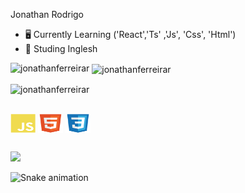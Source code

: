 Jonathan Rodrigo

- 🖥️ Currently Learning ('React','Ts' ,'Js', 'Css', 'Html')
- 🚀 Studing Inglesh 

<p><img align="left" src="https://github-readme-stats.vercel.app/api/top-langs?username=jonathanferreirar&show_icons=true&locale=en&layout=compact" alt="jonathanferreirar" /></p>

<p>&nbsp;<img align="center" src="https://github-readme-stats.vercel.app/api?username=jonathanferreirar&show_icons=true&locale=pt-br" alt="jonathanferreirar" /></p>

<p><img align="center" src="https://github-readme-streak-stats.herokuapp.com/?user=jonathanferreirar&" alt="jonathanferreirar" /></p>
  
<div style="display: inline_block"><br>
  <img align="center" alt="jhow-Js" height="30" width="40" src="https://raw.githubusercontent.com/devicons/devicon/master/icons/javascript/javascript-plain.svg">
  <img align="center" alt="jhow-HTML" height="30" width="40" src="https://raw.githubusercontent.com/devicons/devicon/master/icons/html5/html5-original.svg">
  <img align="center" alt="jhow-CSS" height="30" width="40" src="https://raw.githubusercontent.com/devicons/devicon/master/icons/css3/css3-original.svg">
 
</div>
  
  ##
  
<div>
  
  <a href="https://www.linkedin.com/in/jonathan-rodrigo-ferreira-dos-santos-354106181/" target="_blank"><img src="https://img.shields.io/badge/-LinkedIn-%230077B5?style=for-the-badge&logo=linkedin&logoColor=white" target="_blank"></a>
 
  ![Snake animation](https://github.com/JonathanFerreirar/JonathanFerreirar/blob/output/github-contribution-grid-snake.svg)
 
</div>

